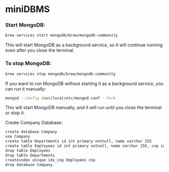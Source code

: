 # miniDBMS
### Start MongoDB:
```bash
brew services start mongodb/brew/mongodb-community
```

This will start MongoDB as a background service, so it will continue running even after you close the terminal.

### To stop MongoDB:
```bash
brew services stop mongodb/brew/mongodb-community
```

If you want to run MongoDB without starting it as a background service, you can run it manually:

```bash
mongod --config /usr/local/etc/mongod.conf --fork
```

This will start MongoDB manually, and it will run until you close the terminal or stop it.

Create Company Database:
```bash
create database Company
use Company
create table Departments id int primary notnull, name varchar 255
create table Employees id int primary notnull, name varchar 255, cnp int, department_id int foreign=Departments.id
drop table Employees
drop table Departments
createindex unique idx_cnp Employees cnp
drop database Company
```
